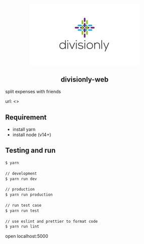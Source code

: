 <p align="center">
  <img width="350px" src="https://github.com/yeukfei02/divisionly-web/blob/main/readme-icon.png?raw=true"><br/>
  <h2 align="center">divisionly-web</h2>
</p>

split expenses with friends

url: <>

## Requirement

- install yarn
- install node (v14+)

## Testing and run

```zsh
$ yarn

// development
$ yarn run dev

// production
$ yarn run production

// run test case
$ yarn run test

// use eslint and prettier to format code
$ yarn run lint
```

open localhost:5000
